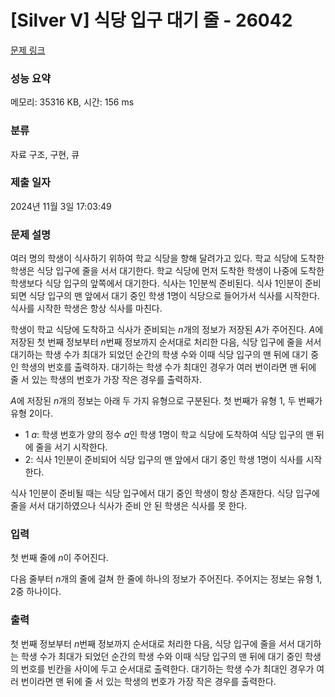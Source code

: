 # [Silver V] 식당 입구 대기 줄 - 26042 

[문제 링크](https://www.acmicpc.net/problem/26042) 

### 성능 요약

메모리: 35316 KB, 시간: 156 ms

### 분류

자료 구조, 구현, 큐

### 제출 일자

2024년 11월 3일 17:03:49

### 문제 설명

<p>여러 명의 학생이 식사하기 위하여 학교 식당을 향해 달려가고 있다. 학교 식당에 도착한 학생은 식당 입구에 줄을 서서 대기한다. 학교 식당에 먼저 도착한 학생이 나중에 도착한 학생보다 식당 입구의 앞쪽에서 대기한다. 식사는 1인분씩 준비된다. 식사 1인분이 준비되면 식당 입구의 맨 앞에서 대기 중인 학생 1명이 식당으로 들어가서 식사를 시작한다. 식사를 시작한 학생은 항상 식사를 마친다.</p>

<p>학생이 학교 식당에 도착하고 식사가 준비되는 <em>n</em>개의 정보가 저장된 <em>A</em>가 주어진다. <em>A</em>에 저장된 첫 번째 정보부터 <em>n</em>번째 정보까지 순서대로 처리한 다음, 식당 입구에 줄을 서서 대기하는 학생 수가 최대가 되었던 순간의 학생 수와 이때 식당 입구의 맨 뒤에 대기 중인 학생의 번호를 출력하자. 대기하는 학생 수가 최대인 경우가 여러 번이라면 맨 뒤에 줄 서 있는 학생의 번호가 가장 작은 경우를 출력하자.</p>

<p><em>A</em>에 저장된 <em>n</em>개의 정보는 아래 두 가지 유형으로 구분된다. 첫 번째가 유형 1, 두 번째가 유형 2이다.</p>

<ul>
	<li>1 <em>a</em>: 학생 번호가 양의 정수 <em>a</em>인 학생 1명이 학교 식당에 도착하여 식당 입구의 맨 뒤에 줄을 서기 시작한다.</li>
	<li>2: 식사 1인분이 준비되어 식당 입구의 맨 앞에서 대기 중인 학생 1명이 식사를 시작한다.</li>
</ul>

<p>식사 1인분이 준비될 때는 식당 입구에서 대기 중인 학생이 항상 존재한다. 식당 입구에 줄을 서서 대기하였으나 식사가 준비 안 된 학생은 식사를 못 한다.</p>

### 입력 

 <p>첫 번째 줄에 <em>n</em>이 주어진다.</p>

<p>다음 줄부터 <em>n</em>개의 줄에 걸쳐 한 줄에 하나의 정보가 주어진다. 주어지는 정보는 유형 1, 2중 하나이다.</p>

### 출력 

 <p>첫 번째 정보부터 <em>n</em>번째 정보까지 순서대로 처리한 다음, 식당 입구에 줄을 서서 대기하는 학생 수가 최대가 되었던 순간의 학생 수와 이때 식당 입구의 맨 뒤에 대기 중인 학생의 번호를 빈칸을 사이에 두고 순서대로 출력한다. 대기하는 학생 수가 최대인 경우가 여러 번이라면 맨 뒤에 줄 서 있는 학생의 번호가 가장 작은 경우를 출력한다.</p>

